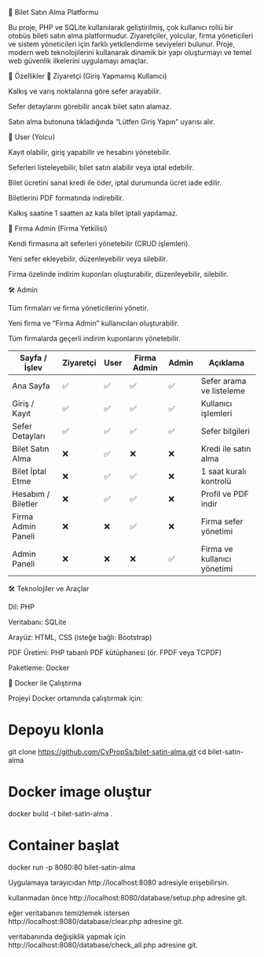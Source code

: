 🎫 Bilet Satın Alma Platformu

Bu proje, PHP ve SQLite kullanılarak geliştirilmiş, çok kullanıcı rollü bir otobüs bileti satın alma platformudur. Ziyaretçiler, yolcular, firma yöneticileri ve sistem yöneticileri için farklı yetkilendirme seviyeleri bulunur.
Proje, modern web teknolojilerini kullanarak dinamik bir yapı oluşturmayı ve temel web güvenlik ilkelerini uygulamayı amaçlar.

🚀 Özellikler
👤 Ziyaretçi (Giriş Yapmamış Kullanıcı)

Kalkış ve varış noktalarına göre sefer arayabilir.

Sefer detaylarını görebilir ancak bilet satın alamaz.

Satın alma butonuna tıkladığında “Lütfen Giriş Yapın” uyarısı alır.

🧍 User (Yolcu)

Kayıt olabilir, giriş yapabilir ve hesabını yönetebilir.

Seferleri listeleyebilir, bilet satın alabilir veya iptal edebilir.

Bilet ücretini sanal kredi ile öder, iptal durumunda ücret iade edilir.

Biletlerini PDF formatında indirebilir.

Kalkış saatine 1 saatten az kala bilet iptali yapılamaz.

🏢 Firma Admin (Firma Yetkilisi)

Kendi firmasına ait seferleri yönetebilir (CRUD işlemleri).

Yeni sefer ekleyebilir, düzenleyebilir veya silebilir.

Firma özelinde indirim kuponları oluşturabilir, düzenleyebilir, silebilir.

🛠️ Admin

Tüm firmaları ve firma yöneticilerini yönetir.

Yeni firma ve “Firma Admin” kullanıcıları oluşturabilir.

Tüm firmalarda geçerli indirim kuponlarını yönetebilir.


| Sayfa / İşlev      | Ziyaretçi | User | Firma Admin | Admin | Açıklama                    |
| ------------------ | --------- | ---- | ----------- | ----- | --------------------------- |
| Ana Sayfa          | ✅         | ✅    | ✅           | ✅     | Sefer arama ve listeleme    |
| Giriş / Kayıt      | ✅         | ✅    | ✅           | ✅     | Kullanıcı işlemleri         |
| Sefer Detayları    | ✅         | ✅    | ✅           | ✅     | Sefer bilgileri             |
| Bilet Satın Alma   | ❌         | ✅    | ❌           | ❌     | Kredi ile satın alma        |
| Bilet İptal Etme   | ❌         | ✅    | ✅           | ❌     | 1 saat kuralı kontrolü      |
| Hesabım / Biletler | ❌         | ✅    | ✅           | ❌     | Profil ve PDF indir         |
| Firma Admin Paneli | ❌         | ❌    | ✅           | ❌     | Firma sefer yönetimi        |
| Admin Paneli       | ❌         | ❌    | ❌           | ✅     | Firma ve kullanıcı yönetimi |



🛠️ Teknolojiler ve Araçlar

Dil: PHP

Veritabanı: SQLite

Arayüz: HTML, CSS (isteğe bağlı: Bootstrap)

PDF Üretimi: PHP tabanlı PDF kütüphanesi (ör. FPDF veya TCPDF)

Paketleme: Docker

🐳 Docker ile Çalıştırma

Projeyi Docker ortamında çalıştırmak için:

# Depoyu klonla
git clone https://github.com/CyPropSs/bilet-satin-alma.git
cd bilet-satin-alma

# Docker image oluştur
docker build -t bilet-satin-alma .

# Container başlat
docker run -p 8080:80 bilet-satin-alma


Uygulamaya tarayıcıdan http://localhost:8080
 adresiyle erişebilirsin.

kullanmadan önce http://localhost:8080/database/setup.php adresine git.

eğer veritabanını temizlemek istersen http://localhost:8080/database/clear.php adresine git.

veritabanında değişiklik yapmak için http://localhost:8080/database/check_all.php adresine git.

